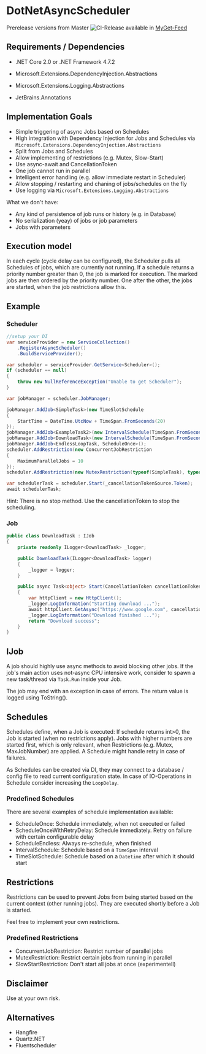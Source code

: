 # DotNetAsyncScheduler


Prerelease versions from Master
![CI-Release](https://github.com/Brunni/DotNetAsyncScheduler/workflows/CI-Release/badge.svg?branch=master)
available in [MyGet-Feed](https://www.myget.org/feed/dotnetasyncscheduler/package/nuget/DotnetAsyncScheduler)

## Requirements / Dependencies
* .NET Core 2.0 or .NET Framework 4.7.2

* Microsoft.Extensions.DependencyInjection.Abstractions
* Microsoft.Extensions.Logging.Abstractions
* JetBrains.Annotations

## Implementation Goals

* Simple triggering of async Jobs based on Schedules
* High integration with Dependency Injection for Jobs and Schedules via `Microsoft.Extensions.DependencyInjection.Abstractions`
* Split from Jobs and Schedules
* Allow implementing of restrictions (e.g. Mutex, Slow-Start)
* Use async-await and CancellationToken
* One job cannot run in parallel
* Intelligent error handling (e.g. allow immediate restart in Scheduler)
* Allow stopping / restarting and chaning of jobs/schedules on the fly
* Use logging via `Microsoft.Extensions.Logging.Abstractions`

What we don't have:
* Any kind of persistence of job runs or history (e.g. in Database)
* No serialization (yeay) of jobs or job parameters
* Jobs with parameters

## Execution model

In each cycle (cycle delay can be configured), the Scheduler pulls all Schedules of jobs, which are currently not running.
If a schedule returns a priority number greater than 0, the job is marked for execution.
The marked jobs are then ordered by the priority number. One after the other, the jobs are started, when the job restrictions allow this.

## Example

### Scheduler
```csharp
//setup your DI
var serviceProvider = new ServiceCollection()
    .RegisterAsyncScheduler()
    .BuildServiceProvider();

var scheduler = serviceProvider.GetService<Scheduler>();
if (scheduler == null)
{
    throw new NullReferenceException("Unable to get Scheduler");
}

var jobManager = scheduler.JobManager;

jobManager.AddJob<SimpleTask>(new TimeSlotSchedule
{
    StartTime = DateTime.UtcNow + TimeSpan.FromSeconds(20)
});
jobManager.AddJob<ExampleTask2>(new IntervalSchedule(TimeSpan.FromSeconds(25)));
jobManager.AddJob<DownloadTask>(new IntervalSchedule(TimeSpan.FromSeconds(10)));
jobManager.AddJob<EndlessLoopTask, ScheduleOnce>();
scheduler.AddRestriction(new ConcurrentJobRestriction
{
    MaximumParallelJobs = 10
});
scheduler.AddRestriction(new MutexRestriction(typeof(SimpleTask), typeof(DownloadTask)));

var schedulerTask = scheduler.Start(_cancellationTokenSource.Token);
await schedulerTask;
```

Hint: There is no stop method. Use the cancellationToken to stop the scheduling.

### Job

```csharp
public class DownloadTask : IJob
{
    private readonly ILogger<DownloadTask> _logger;

    public DownloadTask(ILogger<DownloadTask> logger)
    {
        _logger = logger;
    }

    public async Task<object> Start(CancellationToken cancellationToken)
    {
        var httpClient = new HttpClient();
        _logger.LogInformation("Starting download ...");
        await httpClient.GetAsync("https://www.google.com", cancellationToken);
        _logger.LogInformation("Download finished ...");
        return "Download success";
    }
}
```

## IJob

A job should highly use async methods to avoid blocking other jobs. If the job's main action uses not-async CPU intensive work, consider to spawn a new task/thread via `Task.Run` inside your Job.

The job may end with an exception in case of errors. The return value is logged using ToString().

## Schedules

Schedules define, when a Job is executed: If schedule returns int>0, the Job is started (when no restrictions apply). Jobs with higher numbers are started first, which is only relevant, when Restrictions (e.g. Mutex, MaxJobNumber) are applied.
A Schedule might handle retry in case of failures.

As Schedules can be created via DI, they may connect to a database / config file to read current configuration state.
In case of IO-Operations in Schedule consider increasing the `LoopDelay`.

### Predefined Schedules

There are several examples of schedule implementation available:

* ScheduleOnce: Schedule immediately, when not executed or failed
* ScheduleOnceWithRetryDelay: Schedule immediately. Retry on failure with certain configurable delay
* ScheduleEndless: Always re-schedule, when finished
* IntervalSchedule: Schedule based on a `TimeSpan` interval
* TimeSlotSchedule: Schedule based on a `Datetime` after which it should start

## Restrictions

Restrictions can be used to prevent Jobs from being started based on the current context (other running jobs). They are executed shortly before a Job is started.

Feel free to implement your own restrictions.

### Predefined Restrictions

* ConcurrentJobRestriction: Restrict number of parallel jobs
* MutexRestriction: Restrict certain jobs from running in parallel
* SlowStartRestriction: Don't start all jobs at once (experimentell)

## Disclaimer

Use at your own risk.

## Alternatives

* Hangfire
* Quartz.NET
* Fluentscheduler

